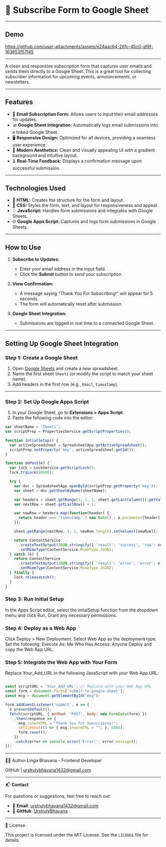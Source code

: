 # 📧 Subscribe Form to Google Sheet

---

## Demo

https://github.com/user-attachments/assets/e24aac64-26fc-45c0-af9f-163653f57f45

---

A clean and responsive subscription form that captures user emails and sends them directly to a Google Sheet. This is a great tool for collecting subscriber information for upcoming events, announcements, or newsletters.

---

## Features
- 📝 **Email Subscription Form:** Allows users to input their email addresses for updates.
- 📊 **Google Sheet Integration:** Automatically logs email submissions into a linked Google Sheet.
- 🖥️ **Responsive Design:** Optimized for all devices, providing a seamless user experience.
- 🎨 **Modern Aesthetics:** Clean and visually appealing UI with a gradient background and intuitive layout.
- ⏳ **Real-Time Feedback:** Displays a confirmation message upon successful submission.

---

## Technologies Used
- 🎨 **HTML:** Creates the structure for the form and layout.
- 🎨 **CSS:** Styles the form, text, and layout for responsiveness and appeal.
- ✨ **JavaScript:** Handles form submissions and integrates with Google Sheets.
- 🌐 **Google Apps Script:** Captures and logs form submissions in Google Sheets.


---

## How to Use

1. **Subscribe to Updates:**
   - Enter your email address in the input field.
   - Click the **Submit** button to send your subscription.

2. **View Confirmation:**
   - A message saying "Thank You For Subscribing!" will appear for 5 seconds.
   - The form will automatically reset after submission.

3. **Google Sheet Integration:**
   - Submissions are logged in real time to a connected Google Sheet.

---

## Setting Up Google Sheet Integration

### Step 1: Create a Google Sheet
1. Open [Google Sheets](https://sheets.google.com) and create a new spreadsheet.
2. Name the first sheet `Sheet1` (or modify the script to match your sheet name).
3. Add headers in the first row (e.g., `Email`, `timestamp`).

---

### Step 2: Set Up Google Apps Script
1. In your Google Sheet, go to **Extensions > Apps Script**.
2. Paste the following code into the editor:

```javascript
var sheetName = 'Sheet1';
var scriptProp = PropertiesService.getScriptProperties();

function intialSetup() {
  var activeSpreadsheet = SpreadsheetApp.getActiveSpreadsheet();
  scriptProp.setProperty('key', activeSpreadsheet.getId());
}

function doPost(e) {
  var lock = LockService.getScriptLock();
  lock.tryLock(10000);

  try {
    var doc = SpreadsheetApp.openById(scriptProp.getProperty('key'));
    var sheet = doc.getSheetByName(sheetName);

    var headers = sheet.getRange(1, 1, 1, sheet.getLastColumn()).getValues()[0];
    var nextRow = sheet.getLastRow() + 1;

    var newRow = headers.map(function(header) {
      return header === 'timestamp' ? new Date() : e.parameter[header];
    });

    sheet.getRange(nextRow, 1, 1, newRow.length).setValues([newRow]);

    return ContentService
      .createTextOutput(JSON.stringify({ 'result': 'success', 'row': nextRow }))
      .setMimeType(ContentService.MimeType.JSON);
  } catch (e) {
    return ContentService
      .createTextOutput(JSON.stringify({ 'result': 'error', 'error': e }))
      .setMimeType(ContentService.MimeType.JSON);
  } finally {
    lock.releaseLock();
  }
}

```
### Step 3: Run Initial Setup

In the Apps Script editor, select the intialSetup function from the dropdown menu and click Run.
Grant any necessary permissions.

### Step 4: Deploy as a Web App

Click Deploy > New Deployment.
Select Web App as the deployment type.
Set the following:
Execute As: Me
Who Has Access: Anyone
Deploy and copy the Web App URL.

### Step 5: Integrate the Web App with Your Form

Replace Your_Add_URL in the following JavaScript with your Web App URL:

```javascript

const scriptURL = 'Your_Add_URL'; // Replace with your Web App URL
const form = document.forms['submit-to-google-sheet'];
const msg = document.getElementById("msg");

form.addEventListener('submit', e => {
  e.preventDefault();
  fetch(scriptURL, { method: 'POST', body: new FormData(form) })
    .then(response => {
      msg.innerHTML = "Thank You For Subscribing!";
      setTimeout(() => { msg.innerHTML = ""; }, 5000);
      form.reset();
    })
    .catch(error => console.error('Error!', error.message));
});
```

---

🙋‍♀️ Author
Linga Bhavana – Frontend Developer

GitHub | urstrulybhavana1432@gmail.com

---


📬 **Contact**

For questions or suggestions, feel free to reach out:

- 📧 **Email**: [urstrulybhavana1432@gmail.com](mailto:urstrulybhavana1432@gmail.com)  
- 🐙 **GitHub**: [UrstrulyBhavana](https://github.com/UrstrulyBhavana)


---

📜 License

This project is licensed under the MIT License. See the `LICENSE` file for details.
